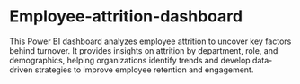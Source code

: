 # Employee-attrition-dashboard
This Power BI dashboard analyzes employee attrition to uncover key factors behind turnover. It provides insights on attrition by department, role, and demographics, helping organizations identify trends and develop data-driven strategies to improve employee retention and engagement.
